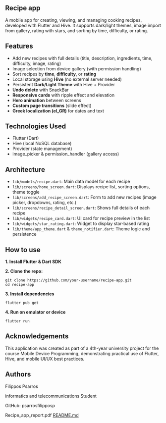 ## Recipe app

A mobile app for creating, viewing, and managing cooking recipes, developed with Flutter and Hive. It supports dark/light themes, image import from gallery, rating with stars, and sorting by time, difficulty, or rating.  
## Features

- Add new recipes with full details (title, description, ingredients, time, difficulty, image, rating)
- Image selection from device gallery (with permission handling)
- Sort recipes by **time**, **difficulty**, or **rating**
- Local storage using **Hive** (no external server needed)
- Persistent **Dark/Light Theme** with Hive + Provider
- **Undo delete** with SnackBar
- **Responsive cards** with ripple effect and elevation
- **Hero animation** between screens
- **Custom page transitions** (slide effect)
- **Greek localization (el_GR)** for dates and text

## Technologies Used

- Flutter (Dart)
- Hive (local NoSQL database)
- Provider (state management)
- image_picker & permission_handler (gallery access)
## Architecture

- `lib/models/recipe.dart`: Main data model for each recipe
- `lib/screens/home_screen.dart`: Displays recipe list, sorting options, theme toggle
- `lib/screens/add_recipe_screen.dart`: Form to add new recipes (image picker, dropdowns, rating, etc.)
- `lib/screens/recipe_detail_screen.dart`: Shows full details of each recipe
- `lib/widgets/recipe_card.dart`: UI card for recipe preview in the list
- `lib/widgets/star_rating.dart`: Widget to display star-based rating
- `lib/theme/app_theme.dart` & `theme_notifier.dart`: Theme logic and persistence

## How to use

**1. Install Flutter & Dart SDK**

**2. Clone the repo:**


    git clone https://github.com/your-username/recipe-app.git
    cd recipe-app

**3. Install dependencies**

    flutter pub get

**4. Run on emulator or device**

    flutter run


## Acknowledgements

This application was created as part of a 4th-year university project for the course Mobile Device Programming, demonstrating practical use of Flutter, Hive, and mobile UI/UX best practices.

## Authors

Filippos Psarros

informatics and telecommunications Student

GitHub: psarrosfilipposp

Recipe_app_report.pdf
[README.md](https://github.com/user-attachments/files/21339599/README.md)
